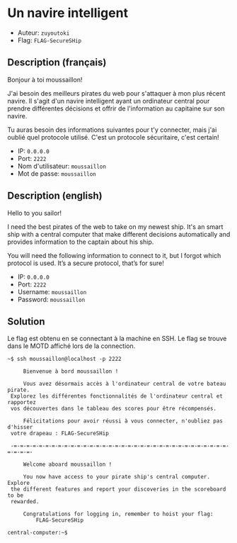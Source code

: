 # Un navire intelligent
- Auteur: `zuyoutoki`
- Flag: `FLAG-SecureSHip`

## Description (français)
Bonjour à toi moussaillon!

J'ai besoin des meilleurs pirates du web pour s'attaquer à mon plus récent navire. Il s'agit d'un navire intelligent ayant un ordinateur central pour prendre différentes décisions et offrir de l'information au capitaine sur son navire.

Tu auras besoin des informations suivantes pour t'y connecter, mais j'ai oublié quel protocole utilisé. C'est un protocole sécuritaire, c'est certain!

- IP: `0.0.0.0`
- Port: `2222`
- Nom d'utilisateur: `moussaillon`
- Mot de passe: `moussaillon`

## Description (english)
Hello to you sailor!

I need the best pirates of the web to take on my newest ship. It's an smart ship with a central computer that make different decisions automatically and provides information to the captain about his ship.

You will need the following information to connect to it, but I forgot which protocol is used. It’s a secure protocol, that’s for sure!

- IP: `0.0.0.0`
- Port: `2222`
- Username: `moussaillon`
- Password: `moussaillon`


## Solution
Le flag est obtenu en se connectant à la machine en SSH. Le flag se trouve dans le MOTD affiché lors de la connection.

```
~$ ssh moussaillon@localhost -p 2222

     Bienvenue à bord moussaillon !

     Vous avez désormais accès à l'ordinateur central de votre bateau pirate.
 Explorez les différentes fonctionnalités de l'ordinateur central et rapportez
 vos découvertes dans le tableau des scores pour être récompensés.

     Félicitations pour avoir réussi à vous connecter, n'oubliez pas d'hisser
 votre drapeau : FLAG-SecureSHip

 -=-=-=-=-=-=-=-=-=-=-=-=-=-=-=-=-=-=-=-=-=-=-=-=-=-=-=-=-=-=-=-=-=-=-=-=-=-=-

     Welcome aboard moussaillon !

     You now have access to your pirate ship's central computer. Explore
 the different features and report your discoveries in the scoreboard to be
 rewarded.

     Congratulations for logging in, remember to hoist your flag:
         FLAG-SecureSHip

central-computer:~$
```

